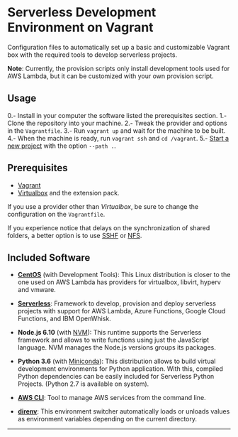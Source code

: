 
# Serverless Development Environment on Vagrant

Configuration files to automatically set up a basic and customizable Vagrant box
with the required tools to develop serverless projects.

**Note**: Currently, the provision scripts only install development tools used
for AWS Lambda, but it can be customized with your own provision script.


## Usage

0.- Install in your computer the software listed the prerequisites section.
1.- Clone the repository into your machine.
2.- Tweak the provider and options in the `Vagrantfile`.
3.- Run `vagrant up` and wait for the machine to be built.
4.- When the machine is ready, run `vagrant ssh` and `cd /vagrant`.
5.- [Start a new project][6] with the option `--path .`.


## Prerequisites

* [Vagrant][7]
* [Virtualbox][8] and the extension pack.

If you use a provider other than _Virtualbox_, be sure to change the
configuration on the `Vagrantfile`.

If you experience notice that delays on the synchronization of shared folders,
a better option is to use [SSHF][9] or [NFS][10].

## Included Software

* **[CentOS][1]** (with Development Tools): This Linux distribution is closer
  to the one used on AWS Lambda has providers for virtualbox, libvirt, hyperv
  and vmware.

* **[Serverless][0]**: Framework to develop, provision and deploy serverless projects
  with support for AWS Lambda, Azure Functions, Google Cloud Functions, and IBM
  OpenWhisk.

* **Node.js 6.10** (with [NVM][2]): This runtime supports the Serverless framework
  and allows to write functions using just the JavaScript language. NVM manages
  the Node.js versions groups its packages.

* **Python 3.6** (with [Miniconda][3]): This distribution allows to build virtual
  development environments for Python application. With this, compiled Python
  dependencies can be easily included for Serverless Python Projects. (Python
  2.7 is available on system).

* **[AWS CLI][4]**: Tool to manage AWS services from the command line.

* **[direnv][5]**: This environment switcher automatically loads or unloads
  values as environment variables depending on the current directory.


---
[0]: https://serverless.com/
[1]: https://app.vagrantup.com/centos/boxes/7
[2]: https://github.com/creationix/nvm
[3]: https://conda.io/docs/test-drive.html
[4]: https://aws.amazon.com/cli/
[5]: https://direnv.net/
[6]: https://serverless.com/framework/docs/providers/aws/guide/quick-start/
[7]: https://www.vagrantup.com/
[8]: https://www.virtualbox.org/wiki/Downloads
[9]: https://fedoramagazine.org/vagrant-sharing-folders-vagrant-sshfs/
[10]: https://www.vagrantup.com/docs/synced-folders/nfs.html
